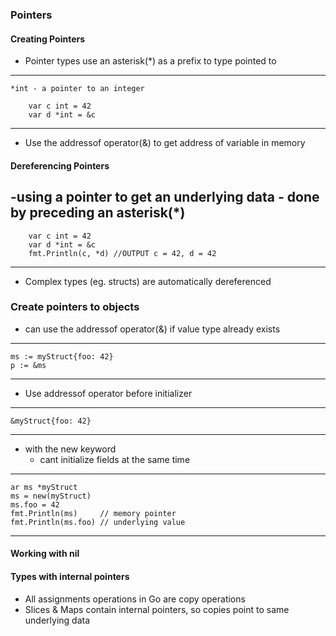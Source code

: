 ### Pointers

#### Creating Pointers
- Pointer types use an asterisk(*) as a prefix to type pointed  to 
-----
    *int - a pointer to an integer

       	var c int = 42
	    var d *int = &c
-----
- Use the addressof operator(&) to get address of variable in memory

#### Dereferencing Pointers
-using a pointer to get an underlying data - done by preceding an asterisk(*)
------
        var c int = 42
        var d *int = &c
        fmt.Println(c, *d) //OUTPUT c = 42, d = 42
------
- Complex types (eg. structs) are automatically dereferenced

### Create pointers to objects
- can use the addressof operator(&) if value type already exists
-------
    ms := myStruct{foo: 42}
    p := &ms
--------
- Use addressof operator before initializer
---------
    &myStruct{foo: 42}
---------
- with the new keyword
  - cant initialize fields at the same time
-------
    ar ms *myStruct
	ms = new(myStruct)
    ms.foo = 42
	fmt.Println(ms)     // memory pointer
	fmt.Println(ms.foo) // underlying value
--------

#### Working with nil 

#### Types with internal pointers
- All assignments operations in Go are copy operations
- Slices & Maps contain internal pointers, so copies point to same underlying data
                                                                                                                                                                                                                                                                                                                                                                                                                                                               